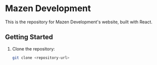 # Mazen Development

This is the repository for Mazen Development's website, built with React.

## Getting Started

1. Clone the repository:

   ```bash
   git clone <repository-url>
